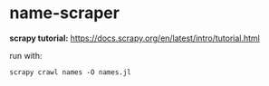 # name-scraper
**scrapy tutorial:** https://docs.scrapy.org/en/latest/intro/tutorial.html

run with:
```
scrapy crawl names -O names.jl
```
